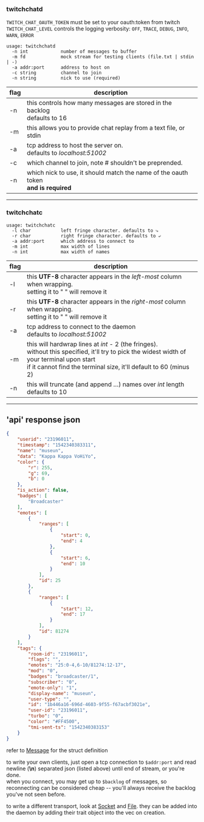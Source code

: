 
### twitchchatd
`TWITCH_CHAT_OAUTH_TOKEN` must be set to your oauth:token from twitch<br>
`TWITCH_CHAT_LEVEL` controls the logging verbosity: `OFF`, `TRACE`, `DEBUG`, `INFO`, `WARN`, `ERROR`
```
usage: twitchchatd
  -n int            number of messages to buffer
  -m fd             mock stream for testing clients (file.txt | stdin | -)
  -a addr:port      address to host on
  -c string         channel to join
  -n string         nick to use (required)
```

flag | description
--- | ---
-n | this controls how many messages are stored in the backlog<br>defaults to 16
-m | this allows you to provide chat replay from a text file, or stdin
-a | tcp address to host the server on.<br>defaults to _localhost:51002_
-c | which channel to join, note # shouldn't be preprended.
-n | which nick to use, it should match the name of the oauth token<br>**and is required**

---

### twitchchatc
```
usage: twitchchatc
  -l char           left fringe character. defaults to ⤷
  -r char           right fringe character. defaults to ⤶
  -a addr:port      which address to connect to
  -m int            max width of lines
  -n int            max width of names
```

flag | description
--- | ---
-l | this **UTF-8** character appears in the _left-most_ column when wrapping.<br>setting it to " " will remove it
-r | this **UTF-8** character appears in the _right-most_ column when wrapping.<br>setting it to " " will remove it
-a | tcp address to connect to the daemon<br>defaults to _localhost:51002_
-m | this will hardwrap lines at _int_ - 2 (the fringes).<br>without this specified, it'll try to pick the widest width of your terminal upon start<br>if it cannot find the terminal size, it'll default to 60 (minus 2)
-n | this will truncate (and append …) names over _int_ length<br>defaults to 10
---
## 'api' response json
```json
{
    "userid": "23196011",
    "timestamp": "1542340383311",
    "name": "museun",
    "data": "Kappa Kappa VoHiYo",
    "color": {
        "r": 255,
        "g": 69,
        "b": 0
    },
    "is_action": false,
    "badges": [
        "Broadcaster"
    ],
    "emotes": [
        {
            "ranges": [
                {
                    "start": 0,
                    "end": 4
                },
                {
                    "start": 6,
                    "end": 10
                }
            ],
            "id": 25
        },
        {
            "ranges": [
                {
                    "start": 12,
                    "end": 17
                }
            ],
            "id": 81274
        }
    ],
    "tags": {
        "room-id": "23196011",
        "flags": "",
        "emotes": "25:0-4,6-10/81274:12-17",
        "mod": "0",
        "badges": "broadcaster/1",
        "subscriber": "0",
        "emote-only": "1",
        "display-name": "museun",
        "user-type": "",
        "id": "1b446a16-696d-4603-9f55-f67acbf3021e",
        "user-id": "23196011",
        "turbo": "0",
        "color": "#FF4500",
        "tmi-sent-ts": "1542340383153"
    }
}
```
refer to [Message](twitchchat/src/message.rs) for the struct definition

to write your own clients, just open a tcp connection to `$addr:port` and read newline (**\n**) separated json (listed above) until end of stream, or you're done.<br>
when you connect, you may get up to `$backlog` of messages, so reconnecting can be considered cheap -- you'll always receive the backlog you've not seen before.

to write a different transport, look at [Socket](twitchchat/src/transports/socket.rs) and [File](twitchchat/src/transports/file.rs). they can be added into the daemon by adding their trait object into the vec on creation.
